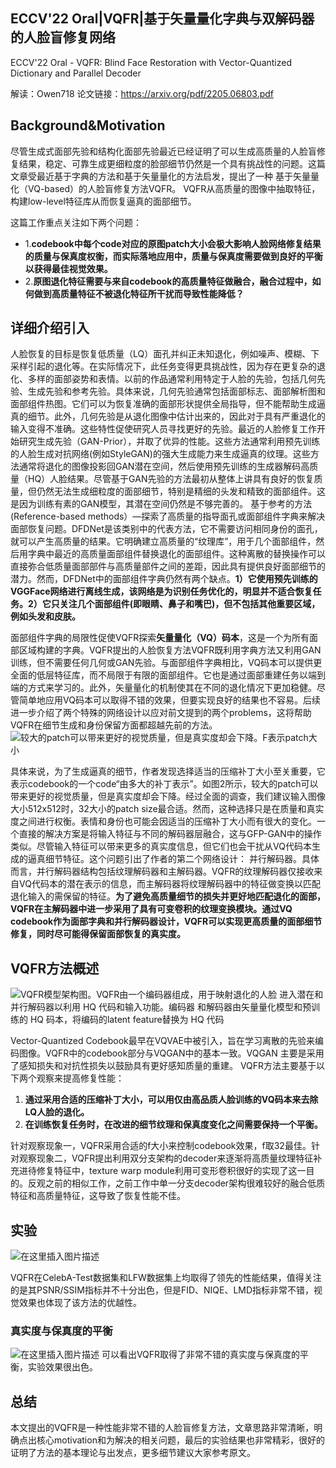 ## ECCV'22 Oral|VQFR|基于矢量量化字典与双解码器的人脸盲修复网络
ECCV'22 Oral - VQFR: Blind Face Restoration with Vector-Quantized Dictionary and Parallel Decoder

解读：Owen718
论文链接：https://arxiv.org/pdf/2205.06803.pdf
## Background&Motivation
尽管生成式面部先验和结构化面部先验最近已经证明了可以生成高质量的人脸盲修复结果，稳定、可靠生成更细粒度的脸部细节仍然是一个具有挑战性的问题。这篇文章受最近基于字典的方法和基于矢量量化的方法启发，提出了一种 基于矢量量化（VQ-based）的人脸盲修复方法VQFR。 VQFR从高质量的图像中抽取特征，构建low-level特征库从而恢复逼真的面部细节。

这篇工作重点关注如下两个问题：
* 1.**codebook中每个code对应的原图patch大小会极大影响人脸网络修复结果的质量与保真度权衡，而实际落地应用中，质量与保真度需要做到良好的平衡以获得最佳视觉效果。**
* 2.**原图退化特征需要与来自codebook的高质量特征做融合，融合过程中，如何做到高质量特征不被退化特征所干扰而导致性能降低？**
## 详细介绍引入
人脸恢复的目标是恢复低质量（LQ）面孔并纠正未知退化，例如噪声、模糊、下采样引起的退化等。在实际情况下，此任务变得更具挑战性，因为存在更复杂的退化、多样的面部姿势和表情。以前的作品通常利用特定于人脸的先验，包括几何先验、生成先验和参考先验。具体来说，几何先验通常包括面部标志、面部解析图和面部组件热图。它们可以为恢复准确的面部形状提供全局指导，但不能帮助生成逼真的细节。此外，几何先验是从退化图像中估计出来的，因此对于具有严重退化的输入变得不准确。这些特性促使研究人员寻找更好的先验。最近的人脸修复工作开始研究生成先验（GAN-Prior），并取了优异的性能。这些方法通常利用预先训练的人脸生成对抗网络(例如StyleGAN)的强大生成能力来生成逼真的纹理。这些方法通常将退化的图像投影回GAN潜在空间，然后使用预先训练的生成器解码高质量（HQ）人脸结果。尽管基于GAN先验的方法最初从整体上讲具有良好的恢复质量，但仍然无法生成细粒度的面部细节，特别是精细的头发和精致的面部组件。这是因为训练有素的GAN模型，其潜在空间仍然是不够完善的。 基于参考的方法(Reference-based methods）—探索了高质量的指导面孔或面部组件字典来解决面部恢复问题。DFDNet是该类别中的代表方法，它不需要访问相同身份的面孔，就可以产生高质量的结果。它明确建立高质量的“纹理库”，用于几个面部组件，然后用字典中最近的高质量面部组件替换退化的面部组件。这种离散的替换操作可以直接弥合低质量面部部件与高质量部件之间的差距，因此具有提供良好面部细节的潜力。然而，DFDNet中的面部组件字典仍然有两个缺点。**1）它使用预先训练的VGGFace网络进行离线生成，该网络是为识别任务优化的，明显并不适合恢复任务。2）它只关注几个面部组件(即眼睛、鼻子和嘴巴)，但不包括其他重要区域，例如头发和皮肤。**

面部组件字典的局限性促使VQFR探索**矢量量化（VQ）码本**，这是一个为所有面部区域构建的字典。VQFR提出的人脸恢复方法VQFR既利用字典方法又利用GAN训练，但不需要任何几何或GAN先验。与面部组件字典相比，VQ码本可以提供更全面的低层特征库，而不局限于有限的面部组件。它也是通过面部重建任务以端到端的方式来学习的。此外，矢量量化的机制使其在不同的退化情况下更加稳健。尽管简单地应用VQ码本可以取得不错的效果，但要实现良好的结果也不容易。后续进一步介绍了两个特殊的网络设计以应对前文提到的两个problems，这将帮助VQFR在细节生成和身份保留方面都超越先前的方法。
![较大的patch可以带来更好的视觉质量，但是真实度却会下降。F表示patch大小](https://img-blog.csdnimg.cn/451f7327c962407db139f34f6a278668.png)

具体来说，为了生成逼真的细节，作者发现选择适当的压缩补丁大小至关重要，它表示codebook的一个code“由多大的补丁表示”。如图2所示，较大的patch可以带来更好的视觉质量，但是真实度却会下降。经过全面的调查，我们建议输入图像大小512x512时，32大小的patch size最合适。然而，这种选择只是在质量和真实度之间进行权衡。表情和身份也可能会因适当的压缩补丁大小而有很大的变化。一个直接的解决方案是将输入特征与不同的解码器层融合，这与GFP-GAN中的操作类似。尽管输入特征可以带来更多的真实度信息，但它们也会干扰从VQ代码本生成的逼真细节特征。这个问题引出了作者的第二个网络设计： 并行解码器。具体而言，并行解码器结构包括纹理解码器和主解码器。VQFR的纹理解码器仅接收来自VQ代码本的潜在表示的信息，而主解码器将纹理解码器中的特征做变换以匹配退化输入的需保留的特征。**为了避免高质量细节的损失并更好地匹配退化的面部，VQFR在主解码器中进一步采用了具有可变卷积的纹理变换模块。通过VQ codebook作为面部字典和并行解码器设计，VQFR可以实现更高质量的面部细节修复，同时尽可能得保留面部恢复的真实度。**

## VQFR方法概述

![VQFR模型架构图。VQFR由一个编码器组成，用于映射退化的人脸
进入潜在和并行解码器以利用 HQ 代码和输入功能。编码器
和解码器由矢量量化模型和预训练的 HQ 码本，将编码的latent feature替换为 HQ 代码](https://img-blog.csdnimg.cn/55d35b78354d4d39a0a302559c3323e3.png)

Vector-Quantized Codebook最早在VQVAE中被引入，旨在学习离散的先验来编码图像。VQFR中的codebook部分与VQGAN中的基本一致。VQGAN 主要是采用了感知损失和对抗性损失以鼓励具有更好感知质量的重建。
VQFR方法主要基于以下两个观察来提高修复性能：
1. **通过采用合适的压缩补丁大小，可以用仅由高品质人脸训练的VQ码本来去除LQ人脸的退化。**
2. **在训练恢复任务时，在改进的细节纹理和保真度变化之间需要保持一个平衡。**

针对观察现象一，VQFR采用合适的f大小来控制codebook效果，f取32最佳。针对观察现象二，VQFR提出利用双分支架构的decoder来逐渐将高质量纹理特征补充进待修复特征中，texture warp module利用可变形卷积很好的实现了这一目的。反观之前的相似工作，之前工作中单一分支decoder架构很难较好的融合低质特征和高质量特征，这导致了恢复性能不佳。


## 实验
![在这里插入图片描述](https://img-blog.csdnimg.cn/08c270fddc7d439cbe6ff9aa7d02937b.png)

VQFR在CelebA-Test数据集和LFW数据集上均取得了领先的性能结果，值得关注的是其PSNR/SSIM指标并不十分出色，但是FID、NIQE、LMD指标非常不错，视觉效果也体现了该方法的优越性。
### 真实度与保真度的平衡
![在这里插入图片描述](https://img-blog.csdnimg.cn/bf912ab817274f24958756f97d94c091.png)
可以看出VQFR取得了非常不错的真实度与保真度的平衡，实验效果很出色。


## 总结
本文提出的VQFR是一种性能非常不错的人脸盲修复方法，文章思路非常清晰，明确点出核心motivation和为解决的相关问题，最后的实验结果也非常精彩，很好的证明了方法的基本理论与出发点，更多细节建议大家参考原文。
